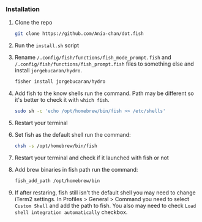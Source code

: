 ### Installation

1. Clone the repo
   ```sh
   git clone https://github.com/Ania-chan/dot.fish
   ```
2. Run the `install.sh` script

3. Rename `/.config/fish/functions/fish_mode_prompt.fish` and `/.config/fish/functions/fish_prompt.fish` files to something else and install `jorgebucaran/hydro`.
   ```sh
   fisher install jorgebucaran/hydro
   ```
   
4. Add fish to the know shells run the command. Path may be different so it's better to check it with `which fish`.
   ```sh
   sudo sh -c 'echo /opt/homebrew/bin/fish >> /etc/shells'
   ```
   
5. Restart your terminal

6. Set fish as the default shell run the command:
   ```sh
   chsh -s /opt/homebrew/bin/fish
   ```

7. Restart your terminal and check if it launched with fish or not

8. Add brew binaries in fish path run the command:
   ```sh
   fish_add_path /opt/homebrew/bin
   ```

9. If after restaring, fish still isn't the default shell you may need to change iTerm2 settings. In Profiles > General > Command you need to select `Custom Shell` and add the path to fish. You also may need to check `Load shell integration automatically` checkbox.
